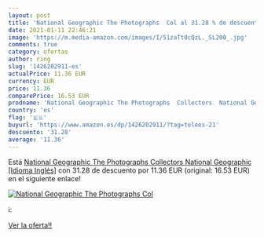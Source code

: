 ```yaml
---
layout: post
title: 'National Geographic The Photographs  Col al 31.28 % de descuento'
date: 2021-01-11 22:46:21
image: 'https://m.media-amazon.com/images/I/51zaTt0cQzL._SL200_.jpg'
comments: true
category: ofertas
author: ring
slug: '1426202911-es'
actualPrice: 11.36 EUR
currency: EUR
price: 11.36
comparePrice: 16.53 EUR
prodname: 'National Geographic The Photographs  Collectors  National Geographic   [Idioma Inglés]'
country: 'es'
flag: '🇪🇸'
buyurl: 'https://www.amazon.es/dp/1426202911/?tag=tolees-21'
descuento: '31.28'
average: '11.36'
---
```


Está [National Geographic The Photographs  Collectors  National Geographic   [Idioma Inglés]](https://www.amazon.es/dp/1426202911/?tag=tolees-21) con 31.28 de descuento por 11.36 EUR (original: 16.53 EUR) en el siguiente enlace!

[![National Geographic The Photographs  Col](https://m.media-amazon.com/images/I/51zaTt0cQzL._SL200_.jpg)](https://www.amazon.es/dp/1426202911/?tag=tolees-21)

ℹ️:


[Ver la oferta!!](https://www.amazon.es/dp/1426202911/?tag=tolees-21)
